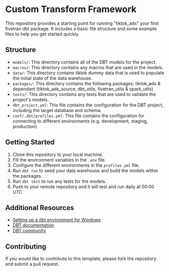 # Custom Transform Framework

This repository provides a starting point for running "tiktok_ads" your first fivetran dbt package. It includes a basic file structure and some example files to help you get started quickly.

## Structure

- `models/`: This directory contains all of the DBT models for the project.
- `macros/`: This directory contains any macros that are used in the models.
- `data/`: This directory contains tiktok dummy data that is used to populate the initial state of the data warehouse.
- `packages/`: This directory contains the following packages: tiktok_ads & dependant (tiktok_ads_source, dbt_utils, fivetran_utils & spark_utils)
- `tests/`: This directory contains any tests that are used to validate the project's models.
- `dbt_project.yml`: This file contains the configuration for the DBT project, including the target database and schema.
- `conf/.dbt/profiles.yml`: This file contains the configuration for connecting to different environments (e.g. development, staging, production)

## Getting Started

1. Clone this repository to your local machine.
2. Fill the environment variables in the `.env` file.
3. Configure the different environments in the `profiles.yml` file.
4. Run `dbt run` to seed your data warehouse and build the models within the packages.
5. Run `dbt test` to run any tests for the models.
6. Push to your remote repository and it will test and run daily at 00:00 UTC

## Additional Resources

- [Setting up a dbt environment for Windows](https://docs.google.com/document/d/1j9EmKB1o_SPXcTmCr8l7Q5Nn3VKt6dPZe-K0LpOJqvA/edit?usp=sharing)
- [DBT documentation](https://docs.getdbt.com/)
- [DBT community](https://discourse.getdbt.com/)

## Contributing

If you would like to contribute to this template, please fork the repository and submit a pull request.
